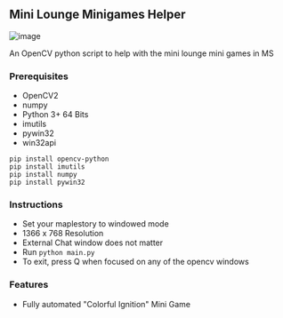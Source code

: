## Mini Lounge Minigames Helper
![image](https://i.imgur.com/ZRkwCj8.jpg)

An OpenCV python script to help with the mini lounge mini games in MS

### Prerequisites
- OpenCV2
- numpy
- Python 3+ 64 Bits
- imutils
- pywin32
- win32api

``` 
pip install opencv-python
pip install imutils
pip install numpy
pip install pywin32
```

### Instructions
- Set your maplestory to windowed mode
- 1366 x 768 Resolution
- External Chat window does not matter
- Run ```python main.py```
- To exit, press Q when focused on any of the opencv windows

### Features
- Fully automated "Colorful Ignition" Mini Game
